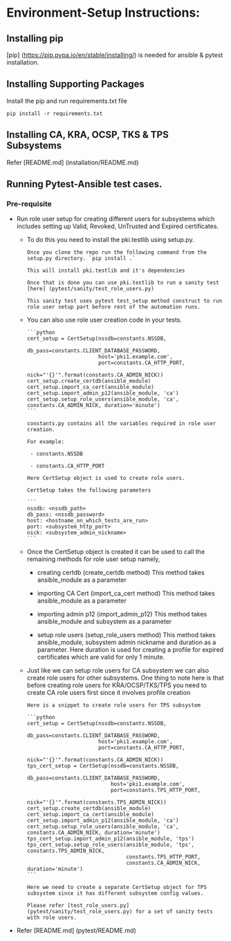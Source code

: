 
# Environment-Setup Instructions:

## Installing pip

[pip] (https://pip.pypa.io/en/stable/installing/)  is needed for ansible & pytest installation.

## Installing Supporting Packages

Install the pip and run requirements.txt file

```
pip install -r requirements.txt
```

## Installing CA, KRA, OCSP, TKS & TPS Subsystems

Refer [README.md] (installation/README.md)



## Running Pytest-Ansible test cases.

### Pre-requisite

* Run role user setup for creating different users for subsystems which includes
  setting up Valid, Revoked, UnTrusted and Expired certificates.

  * To do this you need to install the pki.testlib using setup.py.

        Once you clone the repo run the following command from the setup.py directory. `pip install .`

        This will install pki.testlib and it's dependencies

        Once that is done you can use pki.testlib to run a sanity test [here] (pytest/sanity/test_role_users.py)

        This sanity test uses pytest test_setup method construct to run role user setup part before rest of the automation runs.

  * You can also use role user creation code in your tests.

        ```python
        cert_setup = CertSetup(nssdb=constants.NSSDB,
                               db_pass=constants.CLIENT_DATABASE_PASSWORD,
                               host='pki1.example.com',
                               port=constants.CA_HTTP_PORT,
                               nick="'{}'".format(constants.CA_ADMIN_NICK))
        cert_setup.create_certdb(ansible_module)
        cert_setup.import_ca_cert(ansible_module)
        cert_setup.import_admin_p12(ansible_module, 'ca')
        cert_setup.setup_role_users(ansible_module, 'ca', constants.CA_ADMIN_NICK, duration='minute')
        ```

        constants.py contains all the variables required in role user creation.

        For example:

         - constants.NSSDB

         - constants.CA_HTTP_PORT

        Here CertSetup object is used to create role users.

        CertSetup takes the following parameters

        ```
        nssdb: <nssdb_path>
        db_pass: <nssdb_password>
        host: <hostname_on_which_tests_are_run>
        port: <subsystem_http_port>
        nick: <subsystem_admin_nickname>
        ```

  * Once the CertSetup object is created it can be used to call the remaining methods for role user setup namely,

      - creating certdb (create_certdb method) This method takes ansible_module as a parameter

      - importing CA Cert (import_ca_cert method) This method takes ansible_module as a parameter

      - importing admin p12 (import_admin_p12) This method takes ansible_module and subsystem as a parameter

      - setup role users (setup_role_users method) This method takes ansible_module, subsystem admin nickname
      and duration as a parameter. Here duration is used for creating a profile for expired certificates which are valid for only 1 minute.

  * Just like we can setup role users for CA subsystem we can also create role users for other subsystems. One thing to note here is that before creating role users for KRA/OCSP/TKS/TPS you need to create CA role users first since it involves profile creation

        Here is a snippet to create role users for TPS subsystem

        ```python
        cert_setup = CertSetup(nssdb=constants.NSSDB,
                               db_pass=constants.CLIENT_DATABASE_PASSWORD,
                               host='pki1.example.com',
                               port=constants.CA_HTTP_PORT,
                               nick="'{}'".format(constants.CA_ADMIN_NICK))
        tps_cert_setup = CertSetup(nssdb=constants.NSSDB,
                                   db_pass=constants.CLIENT_DATABASE_PASSWORD,
                                   host='pki1.example.com',
                                   port=constants.TPS_HTTP_PORT,
                                   nick="'{}'".format(constants.TPS_ADMIN_NICK))
        cert_setup.create_certdb(ansible_module)
        cert_setup.import_ca_cert(ansible_module)
        cert_setup.import_admin_p12(ansible_module, 'ca')
        cert_setup.setup_role_users(ansible_module, 'ca', constants.CA_ADMIN_NICK, duration='minute')
        tps_cert_setup.import_admin_p12(ansible_module, 'tps')
        tps_cert_setup.setup_role_users(ansible_module, 'tps', constants.TPS_ADMIN_NICK,
                                        constants.TPS_HTTP_PORT,
                                        constants.CA_ADMIN_NICK, duration='minute')
        ```

        Here we need to create a separate CertSetup object for TPS subsystem since it has different subsystem config values.

        Please refer [test_role_users.py] (pytest/sanity/test_role_users.py) for a set of sanity tests with role users.

* Refer [README.md] (pytest/README.md)
